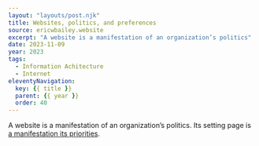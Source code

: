```yaml
---
layout: "layouts/post.njk"
title: Websites, politics, and preferences
source: ericwbailey.website
excerpt: "A website is a manifestation of an organization’s politics"
date: 2023-11-09
year: 2023
tags:
  - Information Achitecture
  - Internet
eleventyNavigation:
  key: {{ title }}
  parent: {{ year }}
  order: 40
---
```


A website is a manifestation of an organization’s politics. Its setting page is [a manifestation its priorities](https://en.wikipedia.org/wiki/The_purpose_of_a_system_is_what_it_does).
